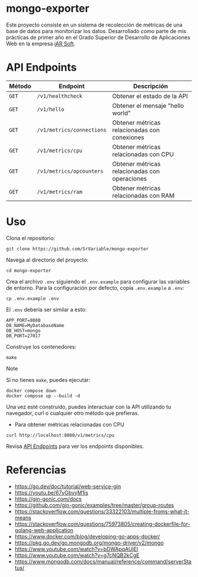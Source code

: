 # mongo-exporter

Este proyecto consiste en un sistema de recolección de métricas de una base de
datos para monitorizar los datos. Desarrollado como parte de mis prácticas de
primer año en el Grado Superior de Desarrollo de Aplicaciones Web en la empresa
[iAR Soft](https://www.iar-soft.com/).

# API Endpoints

| Método | Endpoint                  | Descripción                                   |
| ------ | ------------------------- | --------------------------------------------- |
| `GET`  | `/v1/healthcheck`         | Obtener el estado de la API                   |
| `GET`  | `/v1/hello`               | Obtener el mensaje "hello world"              |
| `GET`  | `/v1/metrics/connections` | Obtener métricas relacionadas con conexiones  |
| `GET`  | `/v1/metrics/cpu`         | Obtener métricas relacionadas con CPU         |
| `GET`  | `/v1/metrics/opcounters`  | Obtener métricas relacionadas con operaciones |
| `GET`  | `/v1/metrics/ram`         | Obtener métricas relacionadas con RAM         |

# Uso

Clona el repositorio:

```
git clone https://github.com/SrVariable/mongo-exporter
```

Navega al directorio del proyecto:

```
cd mongo-exporter
```

Crea el archivo `.env` siguiendo el `.env.example` para configurar las
variables de entorno. Para la configuración por defecto, copia `.env.example` a
`.env`:

```
cp .env.example .env
```

El `.env` debería ser similar a esto:

```
APP_PORT=8080
DB_NAME=MyDatabaseName
DB_HOST=mongo
DB_PORT=27017
```

Construye los contenedores:

```
make
```

> [!NOTE]
>
> Si no tienes `make`, puedes ejecutar:
>
> ```
> docker compose down
> docker compose up --build -d
> ```

Una vez esté construido, puedes interactuar con la API utilizando tu navegador,
curl o cualquier otro método que prefieras.

- Para obtener métricas relacionadas con CPU

```
curl http://localhost:8080/v1/metrics/cpu
```

Revisa [API Endpoints](#api-endpoints) para ver los endpoints disponibles.

# Referencias

- https://go.dev/doc/tutorial/web-service-gin
- https://youtu.be/67yGbvyM1is
- https://gin-gonic.com/docs
- https://github.com/gin-gonic/examples/tree/master/group-routes
- https://stackoverflow.com/questions/33322103/multiple-froms-what-it-means
- https://stackoverflow.com/questions/75973805/creating-dockerfile-for-golang-web-application
- https://www.docker.com/blog/developing-go-apps-docker/
- https://pkg.go.dev/go.mongodb.org/mongo-driver/v2/mongo
- https://www.youtube.com/watch?v=bDWApqAUjEI
- https://www.youtube.com/watch?v=g7cNQB2kCgE
- https://www.mongodb.com/docs/manual/reference/command/serverStatus/
